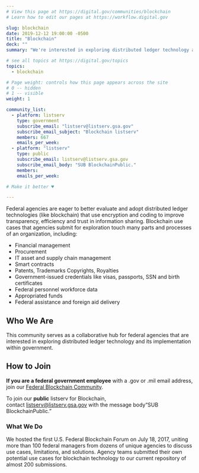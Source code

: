 ```yaml
---
# View this page at https://digital.gov/communities/blockchain
# Learn how to edit our pages at https://workflow.digital.gov

slug: blockchain
date: 2019-12-12 19:00:00 -0500
title: "Blockchain"
deck: ""
summary: "We're interested in exploring distributed ledger technology and its implementation within government."

# see all topics at https://digital.gov/topics
topics:
  - blockchain

# Page weight: controls how this page appears across the site
# 0 -- hidden
# 1 -- visible
weight: 1

community_list:
  - platform: listserv
    type: government
    subscribe_email: "listserv@listserv.gsa.gov"
    subscribe_email_subject: "Blockchain listserv"
    members: 667
    emails_per_week:
  - platform: "listserv"
    type: public
    subscribe_email: listserv@listserv.gsa.gov
    subscribe_email_body: "SUB BlockchainPublic."
    members:
    emails_per_week:

# Make it better ♥

---
```


Federal agencies are eager to better evaluate and adopt distributed ledger technologies (like blockchain) that use encryption and coding to improve transparency, efficiency and trust in information sharing. Blockchain use cases that agencies submit for exploration touch many parts and processes of an organization, including:

- Financial management
- Procurement
- IT asset and supply chain management
- Smart contracts
- Patents, Trademarks Copyrights, Royalties
- Government-issued credentials like visas, passports, SSN and birth certificates
- Federal personnel workforce data
- Appropriated funds
- Federal assistance and foreign aid delivery

## Who We Are

This community serves as a collaborative hub for federal agencies that are interested in exploring distributed ledger technology and its implementation within government.

## How to Join

**If you are a federal government employee** with a .gov or .mil email address, join our [Federal Blockchain Community](mailto:Blockchain-subscribe-request@listserv.gsa.gov?subject=Blockchain%20listserv).

To join our **public** listserv for Blockchain, contact [listserv@listserv.gsa.gov](mailto:listserv@listserv.gsa.gov?subject=Blockchain%20listserv) with the message body“SUB BlockchainPublic.”

### What We Do

We hosted the first U.S. Federal Blockchain Forum on July 18, 2017, uniting more than 100 federal managers from dozens of unique agencies to discuss use cases, limitations, and solutions. Agency teams submitted their own potential use cases for blockchain technology to our current repository of almost 200 submissions.
